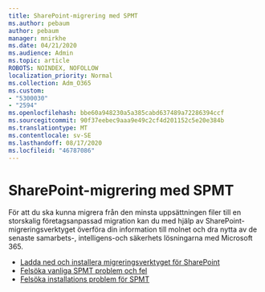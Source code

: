 ```yaml
---
title: SharePoint-migrering med SPMT
ms.author: pebaum
author: pebaum
manager: mnirkhe
ms.date: 04/21/2020
ms.audience: Admin
ms.topic: article
ROBOTS: NOINDEX, NOFOLLOW
localization_priority: Normal
ms.collection: Adm_O365
ms.custom:
- "5300030"
- "2594"
ms.openlocfilehash: bbe60a948230a5a385cabd637489a72286394ccf
ms.sourcegitcommit: 90f37eebec9aaa9e49c2cf4d201152c5e20e384b
ms.translationtype: MT
ms.contentlocale: sv-SE
ms.lasthandoff: 08/17/2020
ms.locfileid: "46787086"
---
```

# <a name="sharepoint-migration-with-spmt"></a>SharePoint-migrering med SPMT

För att du ska kunna migrera från den minsta uppsättningen filer till en storskalig företagsanpassad migration kan du med hjälp av SharePoint-migreringsverktyget överföra din information till molnet och dra nytta av de senaste samarbets-, intelligens-och säkerhets lösningarna med Microsoft 365.

- [Ladda ned och installera migreringsverktyget för SharePoint](https://docs.microsoft.com/sharepointmigration/introducing-the-sharepoint-migration-tool)
- [Felsöka vanliga SPMT problem och fel](https://docs.microsoft.com/sharepointmigration/troubleshooting-common-spmt-issues)
- [Felsöka installations problem för SPMT](https://docs.microsoft.com/sharepointmigration/spmt-install-issues#troubleshooting-spmt-installation-issues)
